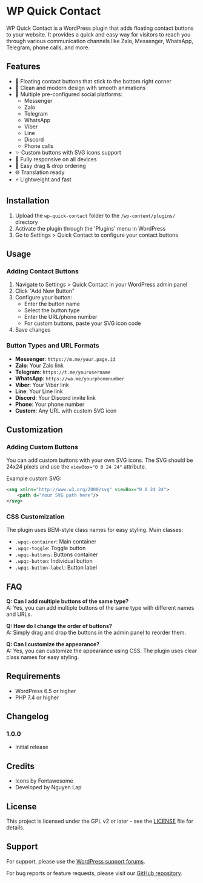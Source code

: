 # WP Quick Contact

WP Quick Contact is a WordPress plugin that adds floating contact buttons to your website. It provides a quick and easy way for visitors to reach you through various communication channels like Zalo, Messenger, WhatsApp, Telegram, phone calls, and more.

## Features

- 📱 Floating contact buttons that stick to the bottom right corner
- 🎨 Clean and modern design with smooth animations
- 📍 Multiple pre-configured social platforms:
  - Messenger
  - Zalo
  - Telegram
  - WhatsApp
  - Viber
  - Line
  - Discord
  - Phone calls
- ✨ Custom buttons with SVG icons support
- 📱 Fully responsive on all devices
- 🎯 Easy drag & drop ordering
- 🌐 Translation ready
- ⚡ Lightweight and fast

## Installation

1. Upload the `wp-quick-contact` folder to the `/wp-content/plugins/` directory
2. Activate the plugin through the 'Plugins' menu in WordPress
3. Go to Settings > Quick Contact to configure your contact buttons

## Usage

### Adding Contact Buttons

1. Navigate to Settings > Quick Contact in your WordPress admin panel
2. Click "Add New Button"
3. Configure your button:
   - Enter the button name
   - Select the button type
   - Enter the URL/phone number
   - For custom buttons, paste your SVG icon code
4. Save changes

### Button Types and URL Formats

- **Messenger**: `https://m.me/your.page.id`
- **Zalo**: Your Zalo link
- **Telegram**: `https://t.me/yourusername`
- **WhatsApp**: `https://wa.me/yourphonenumber`
- **Viber**: Your Viber link
- **Line**: Your Line link
- **Discord**: Your Discord invite link
- **Phone**: Your phone number
- **Custom**: Any URL with custom SVG icon

## Customization

### Adding Custom Buttons

You can add custom buttons with your own SVG icons. The SVG should be 24x24 pixels and use the `viewBox="0 0 24 24"` attribute.

Example custom SVG:
```xml
<svg xmlns="http://www.w3.org/2000/svg" viewBox="0 0 24 24">
    <path d="Your SVG path here"/>
</svg>
```

### CSS Customization

The plugin uses BEM-style class names for easy styling. Main classes:

- `.wpqc-container`: Main container
- `.wpqc-toggle`: Toggle button
- `.wpqc-buttons`: Buttons container
- `.wpqc-button`: Individual button
- `.wpqc-button-label`: Button label

## FAQ

**Q: Can I add multiple buttons of the same type?**  
A: Yes, you can add multiple buttons of the same type with different names and URLs.

**Q: How do I change the order of buttons?**  
A: Simply drag and drop the buttons in the admin panel to reorder them.

**Q: Can I customize the appearance?**  
A: Yes, you can customize the appearance using CSS. The plugin uses clear class names for easy styling.

## Requirements

- WordPress 6.5 or higher
- PHP 7.4 or higher

## Changelog

### 1.0.0
- Initial release

## Credits

- Icons by Fontawesome
- Developed by Nguyen Lap

## License

This project is licensed under the GPL v2 or later - see the [LICENSE](LICENSE) file for details.

## Support

For support, please use the [WordPress support forums](https://wordpress.org/support/plugin/wp-quick-contact/).

For bug reports or feature requests, please visit our [GitHub repository](https://github.com/nguyenlapvn/wp-quick-contact).